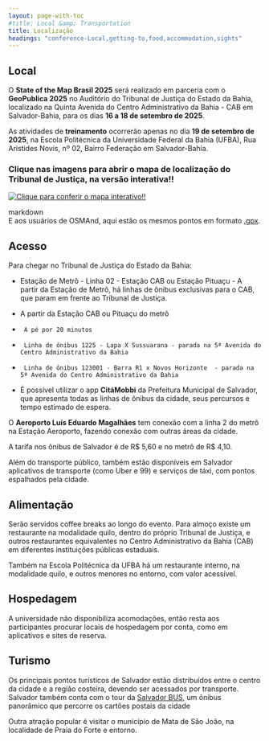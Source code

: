```yaml
---
layout: page-with-toc
#title: Local &amp; Transportation
title: Localização
headings: "conference-Local,getting-to,food,accommodation,sights"
---
```


<h2 class='space-bottom1' id='conference-Local'>Local</h2>

O **State of the Map Brasil 2025** será realizado em parceria com o **GeoPublica 2025** no Auditório do Tribunal de Justiça do Estado da Bahia, localizado na Quinta Avenida do Centro Administrativo da Bahia - CAB em Salvador-Bahia, para os dias **16 a 18 de setembro de 2025**.

As atividades de **treinamento** ocorrerão apenas no dia **19 de setembro de 2025**, na Escola Politécnica da Universidade Federal da Bahia (UFBA), Rua Aristides Novis, nº 02, Bairro Federação em Salvador-Bahia.

### Clique nas imagens para abrir o mapa de localização do Tribunal de Justiça, na versão interativa!!

<a href="https://sotm-br.github.io/2025/venue/map" rel="Clique para conferir o mapa interativo!!">![Clique para conferir o mapa interativo!!](https://sotm-br.github.io/2025/venue/snapshot.PNG)</a>

markdown<br>E aos usuários de OSMAnd, aqui estão os mesmos pontos em formato [.gpx](https://raw.githubusercontent.com/sotm-br/2025/main/venue/sotm_brasil_2025.gpx).<br>
<h2 class='space-bottom1' id='getting-to'>Acesso</h2>

Para chegar no Tribunal de Justiça do Estado da Bahia:
* Estação de Metrô - Linha 02 - Estação CAB ou Estação Pituaçu - A partir da Estação de Metrô, há linhas de ônibus exclusivas para o CAB, que param em frente ao Tribunal de Justiça.
  
* A partir da Estação CAB ou Pituaçu do metrô
*      A pé por 20 minutos
*      Linha de ônibus 1225 - Lapa X Sussuarana - parada na 5ª Avenida do Centro Administrativo da Bahia
*      Linha de ônibus 123001 - Barra R1 x Novos Horizonte  - parada na 5ª Avenida do Centro Administrativo da Bahia
  
* É possível utilizar o app **CitáMobbi** da Prefeitura Municipal de Salvador, que apresenta todas as linhas de ônibus da cidade, seus percursos e tempo estimado de espera.

O **Aeroporto Luís Eduardo Magalhães** tem conexão com a linha 2 do metrô na Estação Aeroporto, fazendo conexão com outras áreas da cidade.

A tarifa nos ônibus de Salvador é de R$ 5,60 e no metrô de R$ 4,10.

Além do transporte público, também estão disponíveis em Salvador aplicativos de transporte (como Uber e 99) e serviços de táxi, com pontos espalhados pela cidade.

<h2 class='space-bottom1' id='food'>Alimentação</h2>

Serão servidos coffee breaks ao longo do evento.
Para almoço existe um restaurante na modalidade quilo, dentro do próprio Tribunal de Justiça, e outros restaurantes equivalentes no Centro Administrativo da Bahia (CAB) em diferentes instituições públicas estaduais.

Também na Escola Politécnica da UFBA há um restaurante interno, na modalidade quilo, e outros menores no entorno, com valor acessível.

<h2 class='space-bottom1' id='accommodation'>Hospedagem</h2>

A universidade não disponibiliza acomodações, então resta aos participantes procurar locais de hospedagem por conta, como em aplicativos e sites de reserva.

<h2 class='space-bottom1' id='sights'>Turismo</h2>

Os principais pontos turísticos de Salvador estão distribuídos entre o centro da cidade e a região costeira, devendo ser acessados por transporte. 
Salvador também conta com o tour da [Salvador BUS](https://salvadorbus.com.br/), um ônibus panorâmico que percorre os cartões postais da cidade

Outra atração popular é visitar o município de Mata de São João, na localidade de Praia do Forte e entorno.

<script>
  document.addEventListener('DOMContentLoaded', function() {
    var map = L.map('map').setView([-12.946947/-38.432686], 13);
    L.control.scale().addTo(map);
    L.tileLayer('{{ site.map_tiles.url}}', {
      attribution: '{{ site.map_tiles.attribution }}',
      maxZoom: {{ site.map_tiles.maxZoom}}
    }).addTo(map);
    map.scrollWheelZoom.disable();
    L.marker([-12.946947/-38.432686], {icon: L.icon({
      iconUrl: "{{ "/img/logo/sotm_br-logo.svg" | prepend: site.baseurl }}",
      iconSize: [40, 40],
      iconAnchor: [20, 40]
    })}).bindPopup("<h3>Tribunal de Justiça do Estado da Bahia</h3><p>Local do Evento <a href='https://www.openstreetmap.org/way/1375080142' target='_blank'>Open location on osm.org</a>.</p><p>Mapa detalhado:<a href='https://sotm-br.github.io/2025/venue/map' target='_blank'>aqui!</a>.</p>").addTo(map);



  }, false);
</script>

